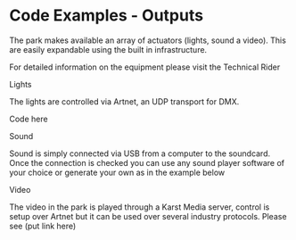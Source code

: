 # Code Examples - Outputs

The park makes available an array of actuators \(lights, sound a video\). This are easily expandable using the built in infrastructure.

For detailed information on the equipment please visit the Technical Rider



Lights

The lights are controlled via Artnet, an UDP transport for DMX.

Code here



Sound

Sound is simply connected via USB from a computer to the soundcard. Once the connection is checked you can use any sound player software of your choice or generate your own as in the example below



Video

The video in the park is played through a Karst Media server, control is setup over Artnet but it can be used over several industry protocols. Please see \(put link here\)







